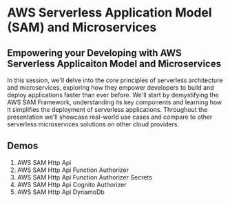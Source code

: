 
# AWS Serverless Application Model (SAM) and Microservices 
## Empowering your Developing with AWS Serverless Applicaiton Model and Microservices

In this session, we'll delve into the core principles of serverless architecture and microservices, exploring how they empower developers to build and deploy applications faster than ever before. We'll start by demystifying the AWS SAM Framework, understanding its key components and learning how it simplifies the deployment of serverless applications.  Throughout the presentation we'll showcase real-world use cases and compare to other serverless microservices solutions on other cloud providers.

## Demos

1. AWS SAM Http Api 
1. AWS SAM Http Api Function Authorizer
1. AWS SAM Http Api Function Authorizer Secrets
1. AWS SAM Http Api Cognito Authorizer
1. AWS SAM Http Api DynamoDb
   